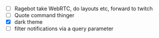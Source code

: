 - [ ] Ragebot take WebRTC, do layouts etc, forward to twitch
- [ ] Quote command thinger
- [x] dark theme
- [ ] filter notifications via a query parameter
